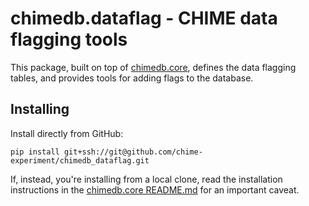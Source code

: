 # chimedb.dataflag - CHIME data flagging tools

This package, built on top of [chimedb.core](https://github.com/chime-experiment/chimedb), defines the
data flagging tables, and provides tools for adding flags to the database.

## Installing

Install directly from GitHub:
```
pip install git+ssh://git@github.com/chime-experiment/chimedb_dataflag.git
```

If, instead, you're installing from a local clone, read the installation instructions in the
[chimedb.core README.md](https://github.com/chime-experiment/chimedb/) for an important caveat.
